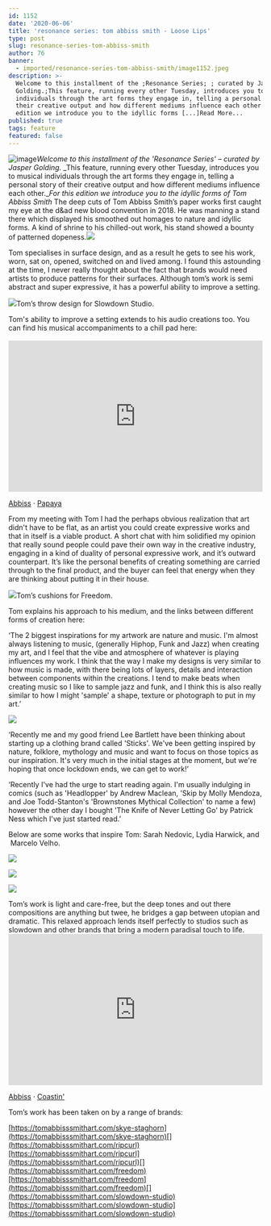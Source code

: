 ```yaml
---
id: 1152
date: '2020-06-06'
title: 'resonance series: tom abbiss smith - Loose Lips'
type: post
slug: resonance-series-tom-abbiss-smith
author: 76
banner:
  - imported/resonance-series-tom-abbiss-smith/image1152.jpeg
description: >-
  Welcome to this installment of the ;Resonance Series; ; curated by Jasper
  Golding.;This feature, running every other Tuesday, introduces you to musical
  individuals through the art forms they engage in, telling a personal story of
  their creative output and how different mediums influence each other. For this
  edition we introduce you to the idyllic forms [...]Read More...
published: true
tags: feature
featured: false
---
```

![image](../imported/resonance-series-tom-abbiss-smith/image1152.jpeg)_Welcome to this installment of the 'Resonance Series' – curated by Jasper Golding._ _This feature, running every other Tuesday, introduces you to musical individuals through the art forms they engage in, telling a personal story of their creative output and how different mediums influence each other.__For this edition we introduce you to the idyllic forms of Tom Abbiss Smith_ The deep cuts of Tom Abbiss Smith’s paper works first caught my eye at the d&ad new blood convention in 2018. He was manning a stand there which displayed his smoothed out homages to nature and idyllic forms. A kind of shrine to his chilled-out work, his stand showed a bounty of patterned dopeness.![](https://lh4.googleusercontent.com/Drvizs4hTlSXbOiRpHKzFZmJQw3UiA_vIJH4fiPHfzDBBXfVfiyZUar-XQjBW4LXt7ywLRqpb3AgQuXrdBOE01FIO2AGKAsTv-ruDA_nYfDjYY44j2YJGy-Yj7oemZlv22R2S4ZF)

Tom specialises in surface design, and as a result he gets to see his work, worn, sat on, opened, switched on and lived among. I found this astounding at the time, I never really thought about the fact that brands would need artists to produce patterns for their surfaces. Although tom’s work is semi abstract and super expressive, it has a powerful ability to improve a setting. 

![](https://lh6.googleusercontent.com/cyie16Cc3k76Z-Arx0qdNh2ilP_hG3Hd6zuLuQxBZDp3INleDUm4OHqeECEk0Qy9n09wfRRkwg-rcTztQDwSfiTn_HaeUhZrkZIalGf5liSUNnyjcwtpjyzWT3u7KQ8xpZejG8CK)Tom’s throw design for Slowdown Studio.

Tom's ability to improve a setting extends to his audio creations too. You can find his musical accompaniments to a chill pad here:  
 <iframe width='100%' height='300' scrolling='no' frameborder='no' allow='autoplay' src='https://w.soundcloud.com/player/?url=https%3A//api.soundcloud.com/tracks/833557006&color=%23363112&auto_play=false&hide_related=false&show_comments=true&show_user=true&show_reposts=false&show_teaser=true'></iframe>

[Abbiss](https://soundcloud.com/abbiss "Abbiss") · [Papaya](https://soundcloud.com/abbiss/papaya "Papaya")

From my meeting with Tom I had the perhaps obvious realization that art didn't have to be flat, as an artist you could create expressive works and that in itself is a viable product. A short chat with him solidified my opinion that really sound people could pave their own way in the creative industry, engaging in a kind of duality of personal expressive work, and it’s outward counterpart. It’s like the personal benefits of creating something are carried through to the final product, and the buyer can feel that energy when they are thinking about putting it in their house. 

![](https://lh4.googleusercontent.com/H5GJV-6virC8_EEaCi_s08MbqLNEshV3177T0vzvE4hgOGzq6V0eglqPY8jawG_sqmsHqZHm1pYSbWwpHwQxL3WQzafh_2SPOO2xjVE2K50ukdLxoQjt6YLK4C5hIdc17_WO0LNe)Tom’s cushions for Freedom.

Tom explains his approach to his medium, and the links between different forms of creation here:

‘The 2 biggest inspirations for my artwork are nature and music. I'm almost always listening to music, (generally Hiphop, Funk and Jazz) when creating my art, and I feel that the vibe and atmosphere of whatever is playing influences my work. I think that the way I make my designs is very similar to how music is made, with there being lots of layers, details and interaction between components within the creations. I tend to make beats when creating music so I like to sample jazz and funk, and I think this is also really similar to how I might 'sample' a shape, texture or photograph to put in my art.’

![](https://lh6.googleusercontent.com/B29WY4bQDoIYKWZy17ZoSpfiQjBeqZypyWOSs30uZnMAnGZY5MqSaAphDpdgygfieBbgGdZo5QWkKGpyT5BGqKOC76ni4_LXoqdSaYLuFBOyORXSQuTokfNBLU-zIQOlZlLmUxfE)

‘Recently me and my good friend Lee Bartlett have been thinking about starting up a clothing brand called 'Sticks'. We've been getting inspired by nature, folklore, mythology and music and want to focus on those topics as our inspiration. It's very much in the initial stages at the moment, but we're hoping that once lockdown ends, we can get to work!’

‘Recently I've had the urge to start reading again. I'm usually indulging in comics (such as 'Headlopper' by Andrew Maclean, 'Skip by Molly Mendoza, and Joe Todd-Stanton's 'Brownstones Mythical Collection' to name a few) however the other day I bought 'The Knife of Never Letting Go' by Patrick Ness which I've just started read.’

Below are some works that inspire Tom: Sarah Nedovic, Lydia Harwick, and  Marcelo Velho.

![](https://lh4.googleusercontent.com/SNAygmkpQz-Sx-jfyyI_x2pn1Y4B1D-4HqZDTC5Kj_XPMXm2vWXaLHj_1-Qo9Ata4cS3WTygNQSPuMozOj9i7e-BH5TQTOutDjvXkoKq9Ji2z2FskLsDwvFuwnanunpPDxxG16PR)

![](https://lh6.googleusercontent.com/xPoeF3gWi_zyDlR23SytNKvZaBbM0tPlvosdPsHuXst2WC3oYgp7Pq4-CgnIB0OOcQ4tOyNj4uRfnX8aXPJern6BEv70qdhAWBROFcxjuW9Eph6dNRR7GMtpjKJDJo_xF4hTg-sD)

![](https://lh3.googleusercontent.com/zrspg94G8uPaVtVLCn0fKsU7LB4nmBNdc7f_rxfONkZAPnUtUgscUT8P3Flgt5plaoy1lGfCcbl9_fHtkwtFSXsqFlpLTXdrfYlpuK4mwyIx2zhNkTalhbHJMCo0C6-eNl1Pxdwo)

Tom’s work is light and care-free, but the deep tones and out there compositions are anything but twee, he bridges a gap between utopian and dramatic. This relaxed approach lends itself perfectly to studios such as slowdown and other brands that bring a modern paradisal touch to life. <iframe width='100%' height='300' scrolling='no' frameborder='no' allow='autoplay' src='https://w.soundcloud.com/player/?url=https%3A//api.soundcloud.com/tracks/831092515&color=%233f511e&auto_play=false&hide_related=false&show_comments=true&show_user=true&show_reposts=false&show_teaser=true'></iframe>

[Abbiss](https://soundcloud.com/abbiss "Abbiss") · [Coastin'](https://soundcloud.com/abbiss/coastin "Coastin'")

Tom’s work has been taken on by a range of brands:

[](https://tomabbisssmithart.com/skye-staghorn)[https://tomabbisssmithart.com/skye-staghorn](https://tomabbisssmithart.com/skye-staghorn)[](https://tomabbisssmithart.com/ripcurl)[https://tomabbisssmithart.com/ripcurl](https://tomabbisssmithart.com/ripcurl)[](https://tomabbisssmithart.com/freedom)[https://tomabbisssmithart.com/freedom](https://tomabbisssmithart.com/freedom)[](https://tomabbisssmithart.com/slowdown-studio)[https://tomabbisssmithart.com/slowdown-studio](https://tomabbisssmithart.com/slowdown-studio)